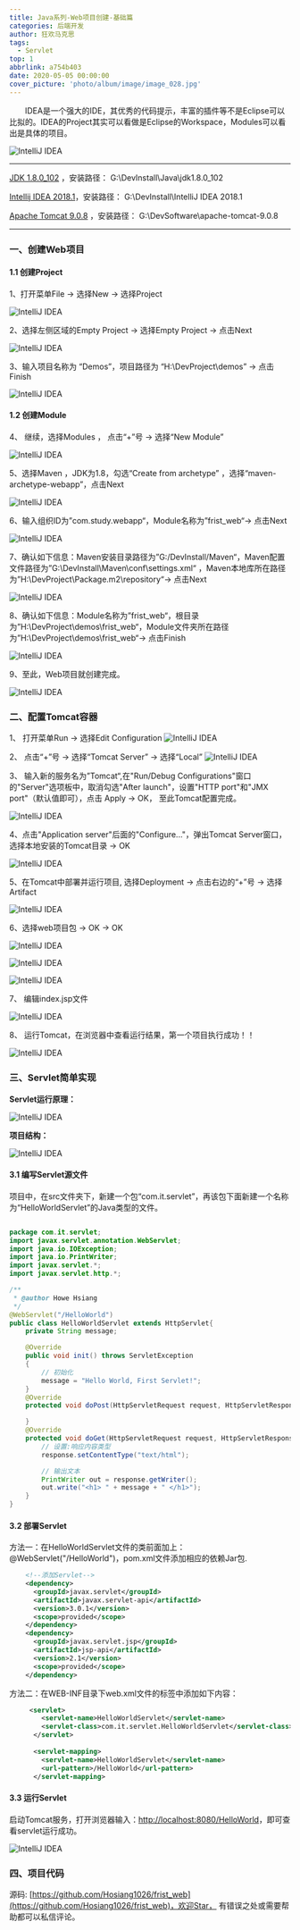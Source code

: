 ```yaml
---
title: Java系列-Web项目创建-基础篇
categories: 后端开发
author: 狂欢马克思
tags:
  - Servlet
top: 1
abbrlink: a754b403
date: 2020-05-05 00:00:00
cover_picture: 'photo/album/image/image_028.jpg'
---
```



&emsp;&emsp;IDEA是一个强大的IDE，其优秀的代码提示，丰富的插件等不是Eclipse可以比拟的。IDEA的Project其实可以看做是Eclipse的Workspace，Modules可以看出是具体的项目。

<!-- more -->

![IntelliJ IDEA](/photo/album/image/java20180501002.png "IntelliJ IDEA创建Web项目并部署Servlet-入门篇")



---

[JDK 1.8.0_102](http://www.oracle.com/technetwork/java/javase/downloads/jdk8-downloads-2133151.html) ，安装路径： G:\DevInstall\Java\jdk1.8.0_102

[Intellij IDEA 2018.1](https://www.jetbrains.com/idea/download/#section=windows)，安装路径： G:\DevInstall\IntelliJ IDEA 2018.1

[Apache Tomcat 9.0.8](https://tomcat.apache.org/download-90.cgi) ，安装路径： G:\DevSoftware\apache-tomcat-9.0.8





---


### 一、创建Web项目

#### 1.1 创建Project

1、打开菜单File -> 选择New ->  选择Project

![IntelliJ IDEA](/photo/album/image/java20180501003.png "步骤一")
 
 2、选择左侧区域的Empty Project -> 选择Empty Project  -> 点击Next
 
![IntelliJ IDEA](/photo/album/image/java20180501004.png "步骤二")

3、输入项目名称为 “Demos”，项目路径为 “H:\DevProject\demos” -> 点击Finish
 
![IntelliJ IDEA](photo/album/image/java20180501005.png "步骤三")


#### 1.2 创建Module

4、 继续，选择Modules ， 点击“+”号 -> 选择“New Module”

![IntelliJ IDEA](/photo/album/image/java20180501006.png "步骤四")


5、选择Maven ，JDK为1.8，勾选“Create from archetype” ，选择“maven-archetype-webapp”，点击Next

![IntelliJ IDEA](/photo/album/image/java20180501007.png "步骤五")

6、输入组织ID为”com.study.webapp“，Module名称为”frist_web“-> 点击Next

![IntelliJ IDEA](/photo/album/image/java20180501008.png "步骤六")

7、确认如下信息：Maven安装目录路径为”G:/DevInstall/Maven“，Maven配置文件路径为”G:\DevInstall\Maven\conf\settings.xml“ ，Maven本地库所在路径为”H:\DevProject\Package\.m2\repository“-> 点击Next

![IntelliJ IDEA](photo/album/image/java20180501009.png "步骤七")

8、确认如下信息：Module名称为”frist_web“，根目录为”H:\DevProject\demos\frist_web“，Module文件夹所在路径为”H:\DevProject\demos\frist_web“-> 点击Finish

![IntelliJ IDEA](/photo/album/image/java20180501010.png "步骤八")

9、至此，Web项目就创建完成。

![IntelliJ IDEA](photo/album/image/java20180501011.png "步骤九")


### 二、配置Tomcat容器

1、 打开菜单Run -> 选择Edit Configuration 
![IntelliJ IDEA](/photo/album/image/java20180501012.png "步骤一")

2、 点击“+”号 -> 选择“Tomcat Server” -> 选择“Local”
![IntelliJ IDEA](photo/album/image/java20180501013.png "步骤二")

 
3、 输入新的服务名为”Tomcat“,在"Run/Debug Configurations"窗口的"Server"选项板中，取消勾选"After launch"，设置"HTTP port"和"JMX port"（默认值即可），点击 Apply -> OK， 至此Tomcat配置完成。

![IntelliJ IDEA](photo/album/image/java20180501014.png "步骤三")

4、点击"Application server"后面的"Configure..."，弹出Tomcat Server窗口，选择本地安装的Tomcat目录 -> OK 

![IntelliJ IDEA](/photo/album/image/java20180501015.png "步骤四")

5、在Tomcat中部署并运行项目, 选择Deployment -> 点击右边的“+”号 -> 选择Artifact

![IntelliJ IDEA](/photo/album/image/java20180501016.png "步骤五")

6、选择web项目包 ->  OK  ->  OK

![IntelliJ IDEA](/photo/album/image/java20180501017.png "步骤六")

![IntelliJ IDEA](/photo/album/image/java20180501018.png "步骤七")

![IntelliJ IDEA](/photo/album/image/java20180501019.png "步骤八")

7、 编辑index.jsp文件

![IntelliJ IDEA](/photo/album/image/java20180501020.png "步骤九")
 
8、 运行Tomcat，在浏览器中查看运行结果，第一个项目执行成功！！

![IntelliJ IDEA](/photo/album/image/java20180501021.png "步骤十")

### 三、Servlet简单实现

**Servlet运行原理：**

![IntelliJ IDEA](/photo/album/image/java20180501022.png "Servlet运行原理")

**项目结构：**

![IntelliJ IDEA](/photo/album/image/java20180501023.png "项目结构")



#### 3.1 编写Servlet源文件

项目中，在src文件夹下，新建一个包“com.it.servlet”，再该包下面新建一个名称为“HelloWorldServlet”的Java类型的文件。

```java

package com.it.servlet;
import javax.servlet.annotation.WebServlet;
import java.io.IOException;
import java.io.PrintWriter;
import javax.servlet.*;
import javax.servlet.http.*;

/**
 * @author Howe Hsiang
 */
@WebServlet("/HelloWorld")
public class HelloWorldServlet extends HttpServlet{
    private String message;

    @Override
    public void init() throws ServletException
    {
        // 初始化
        message = "Hello World, First Servlet!";
    }
    @Override
    protected void doPost(HttpServletRequest request, HttpServletResponse response) throws ServletException, IOException {

    }
    @Override
    protected void doGet(HttpServletRequest request, HttpServletResponse response) throws ServletException, IOException {
        // 设置:响应内容类型
        response.setContentType("text/html");

        // 输出文本
        PrintWriter out = response.getWriter();
        out.write("<h1> " + message + " </h1>");
    }
}


```

#### 3.2 部署Servlet

方法一：在HelloWorldServlet文件的类前面加上：@WebServlet("/HelloWorld")，pom.xml文件添加相应的依赖Jar包.

```xml
    <!--添加Servlet-->
    <dependency>
      <groupId>javax.servlet</groupId>
      <artifactId>javax.servlet-api</artifactId>
      <version>3.0.1</version>
      <scope>provided</scope>
    </dependency>
    <dependency>
      <groupId>javax.servlet.jsp</groupId>
      <artifactId>jsp-api</artifactId>
      <version>2.1</version>
      <scope>provided</scope>
    </dependency>
```

方法二：在WEB-INF目录下web.xml文件的标签中添加如下内容：

```xml
     <servlet>
        <servlet-name>HelloWorldServlet</servlet-name>
        <servlet-class>com.it.servlet.HelloWorldServlet</servlet-class>
      </servlet>
    
      <servlet-mapping>
        <servlet-name>HelloWorldServlet</servlet-name>
        <url-pattern>/HelloWorld</url-pattern>
      </servlet-mapping>
```

#### 3.3 运行Servlet

启动Tomcat服务，打开浏览器输入：[http://localhost:8080/HelloWorld](http://localhost:8080/HelloWorld)，即可查看servlet运行成功。 


![IntelliJ IDEA](/photo/album/image/java20180501024.png "运行Servlet")


### 四、项目代码

源码: [https://github.com/Hosiang1026/frist_web](https://github.com/Hosiang1026/frist_web)，欢迎Star， 有错误之处或需要帮助都可以私信评论。





























